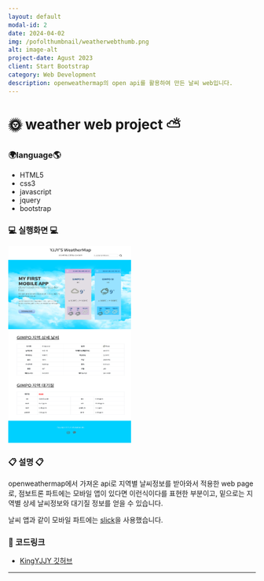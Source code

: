 ```yaml
---
layout: default
modal-id: 2
date: 2024-04-02
img: /pofolthumbnail/weatherwebthumb.png
alt: image-alt
project-date: Agust 2023
client: Start Bootstrap
category: Web Development
description: openweathermap의 open api를 활용하여 만든 날씨 web입니다. 
---
```



# 🌞 weather web project ⛅
### 🌍language🌎
- HTML5
- css3
- javascript
- jquery
- bootstrap


### 💻 실행화면 💻
<img src="../img/project/weatherweb/full.png" width="250" height="400">  

### 📋 설명 📋
openweathermap에서 가져온 api로 지역별 날씨정보를 받아와서 적용한 web page로,
점보트론 파트에는 모바일 앱이 있다면 이런식이다를 표현한 부분이고,
밑으로는 지역별 상세 날씨정보와 대기질 정보를 얻을 수 있습니다.

날씨 앱과 같이 모바일 파트에는 <u>slick</u>을 사용했습니다.

### 📌 코드링크 
- [KingYJJY 깃허브](https://github.com/kingyjjy/weather-web "https://github.com/kingyjjy/weather-web")


---